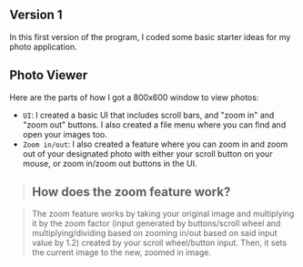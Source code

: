 ## Version 1

In this first version of the program, I coded some basic starter ideas for my photo application.

## Photo Viewer

Here are the parts of how I got a 800x600 window to view photos:

- `UI`: I created a basic UI that includes scroll bars, and "zoom in" and "zoom out" buttons. I also created a file menu where you can find and open your images too.
- `Zoom in/out`: I also created a feature where you can zoom in and zoom out of your designated photo with either your scroll button on your mouse, or zoom in/zoom out buttons in the UI.

>## How does the zoom feature work?

> The zoom feature works by taking your original image and multiplying it by the zoom factor (input generated by buttons/scroll wheel and multiplying/dividing based on zooming in/out based on said input value by 1.2) created by your scroll wheel/button input. Then, it sets the current image to the new, zoomed in image.
